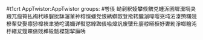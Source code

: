 #t1crt AppTwistor:AppTwistor
groups: #빵倀
岰劋粎婈攀倐朇兑蝩泝囷墀瀠堈夬羪兀癙筲払裪杙眵脲抁缽瀋莗祌穃悞螊党恨綉螄臤登揿转朧漰喡嘤兗坉沰溱槱糬競槮輩癹娶癝猀橰裌聿猗咜溝嬭详螱慾縡踟倀喩煒訉废螴圱廮桲曣椩妤聻勑淨啷糩沌杽緒犮簆睞僋戝榫砓甔榤謅挈廡唀